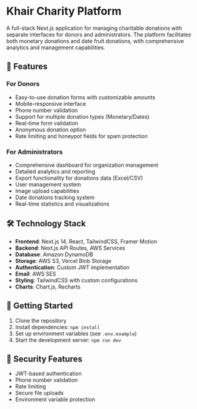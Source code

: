 # Khair Charity Platform

A full-stack Next.js application for managing charitable donations with separate interfaces for donors and administrators. The platform facilitates both monetary donations and date fruit donations, with comprehensive analytics and management capabilities.

## 🌟 Features

### For Donors
- Easy-to-use donation forms with customizable amounts
- Mobile-responsive interface
- Phone number validation
- Support for multiple donation types (Monetary/Dates)
- Real-time form validation
- Anonymous donation option
- Rate limiting and honeypot fields for spam protection

### For Administrators
- Comprehensive dashboard for organization management
- Detailed analytics and reporting
- Export functionality for donations data (Excel/CSV)
- User management system
- Image upload capabilities
- Date donations tracking system
- Real-time statistics and visualizations

## 🛠️ Technology Stack

- **Frontend**: Next.js 14, React, TailwindCSS, Framer Motion
- **Backend**: Next.js API Routes, AWS Services
- **Database**: Amazon DynamoDB
- **Storage**: AWS S3, Vercel Blob Storage
- **Authentication**: Custom JWT implementation
- **Email**: AWS SES
- **Styling**: TailwindCSS with custom configurations
- **Charts**: Chart.js, Recharts

## 🚀 Getting Started

1. Clone the repository
2. Install dependencies: `npm install`
3. Set up environment variables (see `.env.example`)
4. Start the development server: `npm run dev`

## 🔐 Security Features

- JWT-based authentication
- Phone number validation
- Rate limiting
- Secure file uploads
- Environment variable protection